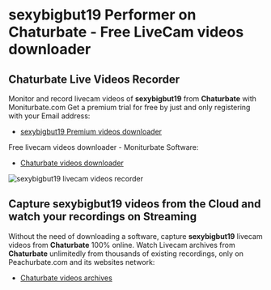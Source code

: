 # sexybigbut19 Performer on Chaturbate - Free LiveCam videos downloader

## Chaturbate Live Videos Recorder

Monitor and record livecam videos of **sexybigbut19** from **Chaturbate** with Moniturbate.com
Get a premium trial for free by just and only registering with your Email address:
* [sexybigbut19 Premium videos downloader](https://moniturbate.com/request-demo-licence-key.html)

Free livecam videos downloader - Moniturbate Software:
* [Chaturbate videos downloader](https://moniturbate.com/moniturbate-download-software.html)

![sexybigbut19 livecam videos recorder](https://peachurnet.com/templates/moniturbate-software.png)


## Capture sexybigbut19 videos from the Cloud and watch your recordings on Streaming

Without the need of downloading a software, capture **sexybigbut19** livecam videos from **Chaturbate** 100% online.
Watch Livecam archives from **Chaturbate** unlimitedly from thousands of existing recordings, only on Peachurbate.com and its websites network:
* [Chaturbate videos archives](https://peachurnet.com/)